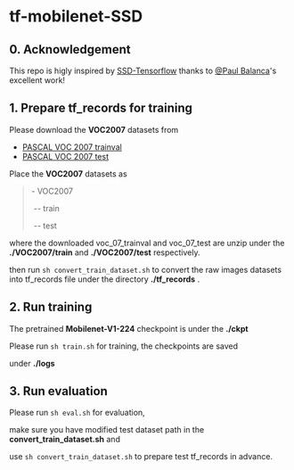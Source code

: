 # tf-mobilenet-SSD

## 0. Acknowledgement

This repo is higly inspired by [SSD-Tensorflow](https://github.com/balancap/SSD-Tensorflow) thanks to [@Paul Balanca](https://github.com/balancap)'s excellent work!



## 1. Prepare tf_records for training

Please download the **VOC2007** datasets from

- [PASCAL VOC 2007 trainval](http://host.robots.ox.ac.uk/pascal/VOC/voc2007/VOCtrainval_06-Nov-2007.tar)
- [PASCAL VOC 2007 test](http://host.robots.ox.ac.uk/pascal/VOC/voc2007/VOCtest_06-Nov-2007.tar)



Place the **VOC2007** datasets as

> \- VOC2007
>
> ​    -- train
>
> ​    -- test

where the downloaded voc_07_trainval and voc_07_test are unzip under the **./VOC2007/train** and **./VOC2007/test** respectively.

then run `sh convert_train_dataset.sh` to convert the raw images datasets into tf_records file under the directory **./tf_records** .

## 2. Run training

The pretrained **Mobilenet-V1-224** checkpoint is under the **./ckpt**

Please run `sh train.sh` for training, the checkpoints are saved

under **./logs**

## 3. Run evaluation

Please run `sh eval.sh` for evaluation, 

make sure you have modified test dataset path in the **convert_train_dataset.sh** and 

use `sh convert_train_dataset.sh` to prepare test tf_records in advance.



